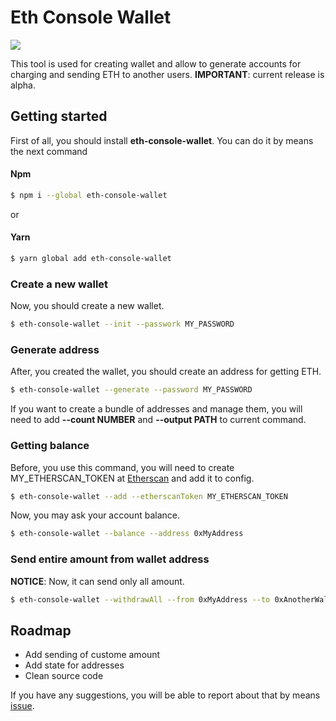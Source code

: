 Eth Console Wallet
==================

<a href="https://www.npmjs.com/package/eth-console-wallet"><img src="https://img.shields.io/npm/v/eth-console-wallet.svg"></a>

This tool is used for creating wallet and allow to generate accounts for charging and sending ETH to another users.
**IMPORTANT**: current release is alpha.

## Getting started

First of all, you should install **eth-console-wallet**. You can do it by means the next command

#### Npm
```bash
$ npm i --global eth-console-wallet
```

or

#### Yarn
```bash
$ yarn global add eth-console-wallet
```

### Create a new wallet

Now, you should create a new wallet.

```bash
$ eth-console-wallet --init --passwork MY_PASSWORD
```

### Generate address

After, you created the wallet, you should create an address for getting ETH.

```bash
$ eth-console-wallet --generate --password MY_PASSWORD
```
If you want to create a bundle of addresses and manage them, you will need to add **--count NUMBER** and **--output PATH** to current command.

### Getting balance

Before, you use this command, you will need to create MY_ETHERSCAN_TOKEN at [Etherscan](https://etherscan.io) and add it to config.

```bash
$ eth-console-wallet --add --etherscanToken MY_ETHERSCAN_TOKEN
```

Now, you may ask your account balance.

```bash
$ eth-console-wallet --balance --address 0xMyAddress
```

### Send entire amount from wallet address

**NOTICE**: Now, it can send only all amount.

```bash
$ eth-console-wallet --withdrawAll --from 0xMyAddress --to 0xAnotherWallet --password MY_PASSWORD
```

## Roadmap

* Add sending of custome amount
* Add state for addresses
* Clean source code

If you have any suggestions, you will be able to report about that by means [issue](https://github.com/rusfearuth/EthConsoleWallet/issues/new).
